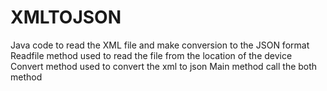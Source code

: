 # XMLTOJSON
Java code to read the XML file and make conversion to the JSON format
Readfile method used to read the file from the location of the device
Convert method used to convert the xml to json 
Main method call the both method
